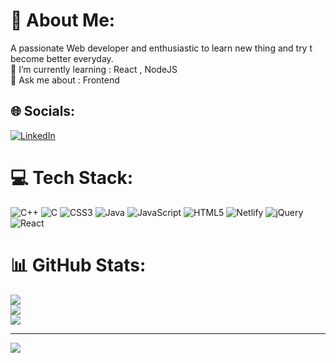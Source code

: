 

# 💫 About Me:
A passionate Web developer and enthusiastic to learn new thing and try t become better everyday.<br>🌱 I’m currently learning : React , NodeJS<br>💬 Ask me about : Frontend


## 🌐 Socials:
[![LinkedIn](https://img.shields.io/badge/LinkedIn-%230077B5.svg?logo=linkedin&logoColor=white)](https://linkedin.com/in/https://www.linkedin.com/in/dhiraj-udhani-5477681b7) 

# 💻 Tech Stack:
![C++](https://img.shields.io/badge/c++-%2300599C.svg?style=for-the-badge&logo=c%2B%2B&logoColor=white) ![C](https://img.shields.io/badge/c-%2300599C.svg?style=for-the-badge&logo=c&logoColor=white) ![CSS3](https://img.shields.io/badge/css3-%231572B6.svg?style=for-the-badge&logo=css3&logoColor=white) ![Java](https://img.shields.io/badge/java-%23ED8B00.svg?style=for-the-badge&logo=java&logoColor=white) ![JavaScript](https://img.shields.io/badge/javascript-%23323330.svg?style=for-the-badge&logo=javascript&logoColor=%23F7DF1E) ![HTML5](https://img.shields.io/badge/html5-%23E34F26.svg?style=for-the-badge&logo=html5&logoColor=white) ![Netlify](https://img.shields.io/badge/netlify-%23000000.svg?style=for-the-badge&logo=netlify&logoColor=#00C7B7) ![jQuery](https://img.shields.io/badge/jquery-%230769AD.svg?style=for-the-badge&logo=jquery&logoColor=white) ![React](https://img.shields.io/badge/react-%2320232a.svg?style=for-the-badge&logo=react&logoColor=%2361DAFB)
# 📊 GitHub Stats:
![](https://github-readme-stats.vercel.app/api?username=dhirajudhani&theme=react&hide_border=true&include_all_commits=false&count_private=false)<br/>
![](https://github-readme-streak-stats.herokuapp.com/?user=dhirajudhani&theme=react&hide_border=true)<br/>
![](https://github-readme-stats.vercel.app/api/top-langs/?username=dhirajudhani&theme=react&hide_border=true&include_all_commits=false&count_private=false&layout=compact)

---
[![](https://visitcount.itsvg.in/api?id=dhirajudhani&icon=0&color=0)](https://visitcount.itsvg.in)

<!-- Proudly created with GPRM ( https://gprm.itsvg.in ) -->
